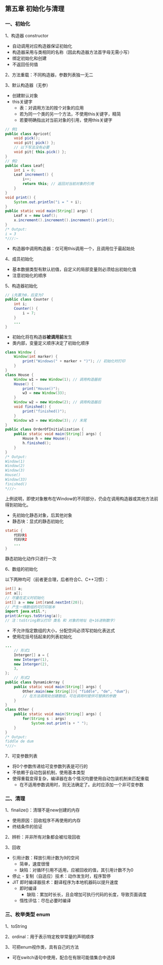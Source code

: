 ## 第五章 初始化与清理

### 一、初始化

1、构造器 constructor

+ 自动调用对应构造器保证初始化
+ 构造器采用与类相同的名称（因此构造器方法首字母无需小写）
+ 绑定初始化和创建
+ 不返回任何值

2、方法重载：不同构造器，参数列表独一无二

3、默认构造器（无参）

+ 创建默认对象
+ this关键字
  + 表：对调用方法的按个对象的应用
  + 若为同一个类的另一个方法，不使用this关键字，精简
  + 若要明确指出对当前对象的引用，使用this关键字

```java
// 例1
public class Apricot{
    void pick();
    void pit{ pick() };
    // 以下写法没有必要
    void pit{ this.pick() };
}
// 例2
public class Leaf{
    int i = 0;
    Leaf increment() {
        i++;
        return this; // 返回对当前对象的引用
    }
}
void print() {
    System.out.println("i = " + i);
}
public static void main(String[] args) {
    Leaf x = new Leaf();
    x.increment().increment().increment().print();
}
/* Output: 
i = 3
*///:~
```

+ 构造器中调用构造器：仅可用this调用一个，且调用位于最起始处

4、成员初始化

+ 基本数据类型有默认初值，自定义的局部变量则必须给出初始化值
+ 注意初始化的顺序

5、构造器初始化

```java
// i先置为0，后变为7
public class Counter {
    int i;
    Counter() {
        i = 7;
    }
    ...
}
```

+ 初始化将在构造器**被调用前**发生
+ 类内部，变量定义顺序决定了初始化顺序

```java
class Window {
    Window(int marker) {
        print("Windows(" + marker + ")"); // 初始化时打印
    }
}
class House {
    Window w1 = new Window(1); // 调用构造器前
    House() {
        print("House()");
        w3 = new Window(33);
    }
    Window w2 = new Window(2); // 调用构造器后
    void finished() {
        print("finished()");
    }
    Window w3 = new Window(3); // 末尾
}
public class OrderOfInitialization {
    public static void main(String[] args) {
        House h = new House();
        h.finished();
    }
}
/* Output:
Window(1)
Window(2)
Window(3)
House()
Window(33)
finished()
*///~
```

上例说明，即使对象散布在Window的不同部分，仍会在调用构造器或其他方法前得到初始化。

+ 先初始化静态对象，后其他对象
+ 静态块：显式的静态初始化

```java
static {
	代码块1
    代码块2
    ...
}
```

静态初始化动作只进行一次

6、数组的初始化

以下两种均可（前者更合理，后者符合C、C++习惯）：

```java
int[] a;
int a[];
// 尽量在定义时初始化
int[] a = new int[rand.nextInt(20)];
// 产生一维数组的可打印版本
import java.util.*;
print(Arrays.toString(a));
// 注：toString默认打印 类名 和 对象的地址（@+16进制数字）
```

+ 不允许指定数组的大小，分配空间必须写初始化表达式
+ 使用花括号括起来的列表初始化

```java
...
    // 形式1
    Interger[] a = {
    new Interger(1),
    new Interger(2),
    3,
};
	// 形式2
public class DynamicArray {
    public static void main(String[] args) {
        Other.main(new String[]){ "fiddle", "de", "dum"};
        // 在方法调用处创建数组，可在调用时提供可替换的参数
    }
}
class Other {
    public static void main(String[] args) {
        for(String s : args) 
            System.out.print(s + " ");
    }
}
/* Output:
fiddle de dum
*///~
```

7、可变参数列表

+ 将0个参数传递给可变参数列表是可行的
+ 不依赖于自动包装机制，使用基本类型
+ 使得重载变得复杂，编译器在各个情况均要使用自动包装机制来匹配重载
  + 在不适用参数调用时，则无法确定了。此时应添加一个非可变参数

### 二、清理

1、finalize()：清理不是new创建的内存

+ 使用原因：回收程序不再使用的内存
+ 终结条件的验证

2、辨析：并非所有对象都会被垃圾回收

3、回收

+ 引用计数：释放引用计数为9的空间
  + 简单，速度很慢
  + 缺陷：对循环引用不适用，应被回收的值，其引用计数不为0
+ 停止 - 复制（自适应）技术：动作发生时，程序暂停
+ JIT 即时编译器技术：翻译程序为本地机器码以提升速度
  + 即时编译
    + 缺陷：累加时长长，且会增加可执行代码的长度，导致页面调度
  + 惰性评估：尽在必要时编译

### 三、枚举类型 enum

1、toString

2、ordinal：用于表示特定枚举常量的声明顺序

3、可把enum视作类，具有自己的方法

+ 可在switch语句中使用，配合在有限可能值集合中选择